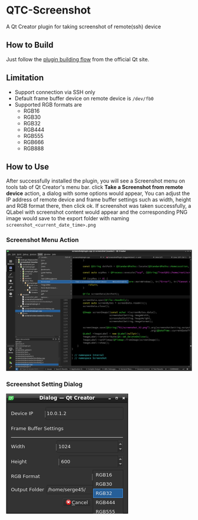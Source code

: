 # QTC-Screenshot
A Qt Creator plugin for taking screenshot of remote(ssh) device

## How to Build
Just follow the [plugin building flow](https://doc-snapshots.qt.io/qtcreator-extending/first-plugin.html) from the official Qt site.

## Limitation
 - Support connection via SSH only
 - Default frame buffer device on remote device is `/dev/fb0`
 - Supported RGB formats are
   - RGB16
   - RGB30
   - RGB32
   - RGB444
   - RGB555
   - RGB666
   - RGB888

## How to Use
After successfully installed the plugin, you will see a Screenshot menu on tools tab of Qt Creator's menu bar. 
click **Take a Screenshot from remote device** action, a dialog with some options would appear, 
You can adjust the IP address of remote device and frame buffer settings such as width, height and RGB format there,
then click ok. If screenshot was taken successfully, 
a QLabel with screenshot content would appear and the corresponding PNG image would save to the export folder with naming
`screenshot_<current_date_time>.png`

### Screenshot Menu Action
![action](images/action.png)

### Screenshot Setting Dialog
![settings](images/settings.png)
